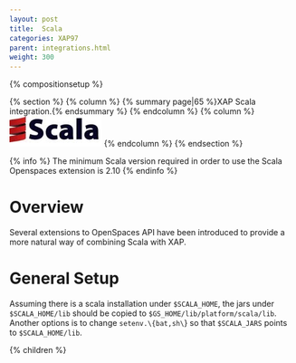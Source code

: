 ```yaml
---
layout: post
title:  Scala
categories: XAP97
parent: integrations.html
weight: 300
---
```


{% compositionsetup %}

{% section %}
{% column %}
{% summary page|65 %}XAP Scala integration.{% endsummary %}
{% endcolumn %}
{% column %}
![scala-logo.jpg](/attachment_files/scala-logo.jpg)
{% endcolumn %}
{% endsection %}

{% info %}
The minimum Scala version required in order to use the Scala Openspaces extension is 2.10
{% endinfo %}

# Overview

Several extensions to OpenSpaces API have been introduced to provide a more natural way of combining Scala with XAP.

# General Setup

Assuming there is a scala installation under `$SCALA_HOME`, the jars under `$SCALA_HOME/lib` should be copied to `$GS_HOME/lib/platform/scala/lib`.
Another options is to change `setenv.\{bat,sh\`} so that `$SCALA_JARS` points to `$SCALA_HOME/lib`.

{% children %}
